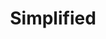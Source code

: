---
title: Simplified
github_link: https://github.com/yang-wei/simplified
demo_preview: http://yangweilim.com
demo_screenshot: 
description: Beautiful syntax highlight
---